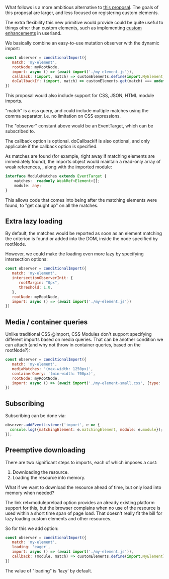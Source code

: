 What follows is a more ambitious alternative to [this proposal](https://github.com/w3c/webcomponents/issues/782).  The goals of this proposal are larger, and less focused on registering custom elements.

The extra flexibility this new primitive would provide could be quite useful to things other than custom elements, such as implementing [custom enhancements](https://github.com/WICG/webcomponents/issues/1000) in userland.

We basically combine an easy-to-use mutation observer with the dynamic import:

```JavaScript
const observer = conditionalImport({
   match: 'my-element',
   rootNode: myRootNode,
   import: async () => (await import('./my-element.js')),
   callback: (import, match) => customElements.define(import.MyElement, match),
   doCallbackIf: (import, match) => customElements.get(match) === undefined,
})
```

This proposal would also include support for CSS, JSON, HTML module imports.

"match" is a css query, and could include multiple matches using the comma separator, i.e. no limitation on CSS expressions.

The "observer" constant above would be an EventTarget, which can be subscribed to.

The callback option is optional.  doCallbackIf is also optional, and only applicable if the callback option is specified.

As matches are found (for example, right away if matching elements are immediately found), the imports object would maintain a read-only array of weak references, , along with the imported module:

```TypeScript
interface ModuleMatches extends EventTarget {
    matches:  readonly WeakRef<Element>[];
    module: any;
}
```

This allows code that comes into being after the matching elements were found, to "get caught up" on all the matches.  

##  Extra lazy loading

By default, the matches would be reported as soon as an element matching the criterion is found or added into the DOM, inside the node specified by rootNode.

However, we could make the loading even more lazy by specifying intersection options:

```JavaScript
const observer = conditionalImport({
   match: 'my-element',
   intersectionObserverInit: {
      rootMargin: "0px",
      threshold: 1.0,
   },
   rootNode: myRootNode,
   import: async () => (await import('./my-element.js'))
})
```

## Media / container queries

Unlike traditional CSS @import, CSS Modules don't support specifying different imports based on media queries.  That can be another condition we can attach (and why not throw in container queries, based on the rootNode?):

```JavaScript
const observer = conditionalImport({
   match: 'my-element',
   mediaMatches: '(max-width: 1250px)',
   containerQuery: '(min-width: 700px)',
   rootNode: myRootNode,
   import: async () => (await import('./my-element-small.css', {type: 'css'}))
})
```

## Subscribing

Subscribing can be done via:

```JavaScript
observer.addEventListener('import', e => {
  console.log({matchingElement: e.matchingElement, module: e.module});
});
```

## Preemptive downloading

There are two significant steps to imports, each of which imposes a cost:  

1.  Downloading the resource.
2.  Loading the resource into memory.

What if we want to download the resource ahead of time, but only load into memory when needed?

The link rel=modulepreload option provides an already existing platform support for this, but the browser complains when no use of the resource is used within a short time span of page load.  That doesn't really fit the bill for lazy loading custom elements and other resources.

So for this we add option:

```JavaScript
const observer = conditionalImport({
   match: 'my-element',
   loading: 'eager',
   import: async () => (await import('./my-element.js')),
   callback: (module, match) => customElements.define(import.MyElement)
})
```

The value of "loading" is 'lazy' by default.